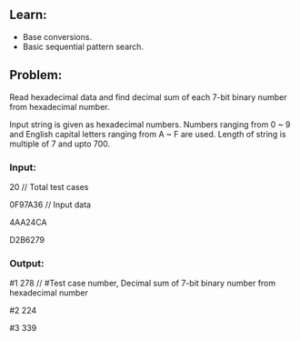 ## Learn:
- Base conversions.
- Basic sequential pattern search.



## Problem:
Read hexadecimal data and find decimal sum of each 7-bit binary number from hexadecimal number.

Input string is given as hexadecimal numbers. Numbers ranging from 0 ~ 9 and English capital letters ranging from A ~ F are used. Length of string is multiple of 7 and upto 700.



### Input:

20 // Total test cases

0F97A36   // Input data

4AA24CA

D2B6279



### Output:
#1 278    // #Test case number, Decimal sum of 7-bit binary number from hexadecimal number

#2 224

#3 339
